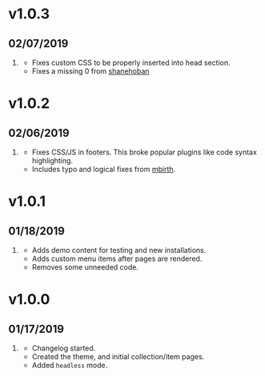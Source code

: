 # v1.0.3
## 02/07/2019

1. [](#bug)
    * Fixes custom CSS to be properly inserted into head section.
    * Fixes a missing 0 from [shanehoban](https://github.com/shanehoban)

# v1.0.2
## 02/06/2019

1. [](#bug)
    * Fixes CSS/JS in footers. This broke popular plugins like code syntax highlighting.
    * Includes typo and logical fixes from [mbirth](https://github.com/mbirth).
    
# v1.0.1
## 01/18/2019

1. [](#new)
    * Adds demo content for testing and new installations.
    * Adds custom menu items after pages are rendered.
   [](#improved)
    * Removes some unneeded code.

# v1.0.0
## 01/17/2019

1. [](#new)
    * Changelog started.
    * Created the theme, and initial collection/item pages.
    * Added `headless` mode.
